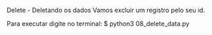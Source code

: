 Delete - Deletando os dados
Vamos excluir um registro pelo seu id.

Para executar digite no terminal:
$ python3 08_delete_data.py